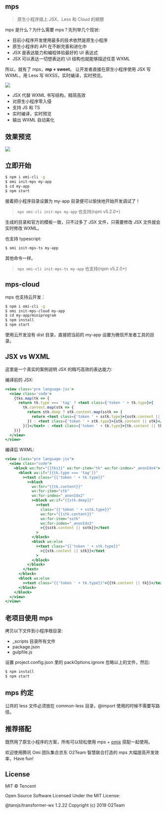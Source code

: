 ## mps

> 原生小程序插上 JSX、Less 和 Cloud 的翅膀

mps 是什么？为什么需要 mps？先列举几个现状:

* 目前小程序开发使用最多的技术依然是原生小程序
* 原生小程序的 API 在不断完善和进化中
* JSX 是表达能力和编程体验最好的 UI 表达式
* JSX 可以表达一切想表达的 UI 结构也就能够描述任意 WXML

所以，就有了 mps，**mp + sweet**。 让开发者直接在原生小程序使用 JSX 写 WXML，用 Less 写 WXSS，实时编译，实时预览。

![](https://github.com/Tencent/omi/raw/master/assets/mps.png)

- JSX 代替 WXML 书写结构，精简高效
- 对原生小程序零入侵
- 支持 JS 和 TS
- 实时编译，实时预览
- 输出 WXML 自动美化

## 效果预览

![](https://github.com/Tencent/omi/raw/master/assets/mps.gif)

## 立即开始

```bash
$ npm i omi-cli -g              
$ omi init-mps my-app    
$ cd my-app        
$ npm start               
```

接着把小程序目录设置为 my-app 目录便可以愉快地开始开发调试了！ 

> `npx omi-cli init-mps my-app` 也支持(npm v5.2.0+)

生成的目录和官方的模板一致，只不过多了 JSX 文件，只需要修改 JSX 文件就会实时修改 WXML。

也支持 typescript:

```bash           
$ omi init-mps-ts my-app             
```

其他命令一样。

> `npx omi-cli init-mps-ts my-app` 也支持(npm v5.2.0+)

## mps-cloud

mps 也支持云开发：

```bash
$ npm i omi-cli -g              
$ omi init-mps-cloud my-app    
$ cd my-app/miniprogram  
$ npm install    
$ npm start               
```

使用云开发没有 dist 目录，直接把当前的 my-app 设置为微信开发者工具的目录。

## JSX vs WXML

这里是一个真实的案例说明 JSX 的精巧高效的表达能力:

编译前的 JSX:

```jsx
<view class='pre language-jsx'>
  <view class='code'>
    {tks.map(tk => {
      return tk.type === 'tag' ? <text class={'token ' + tk.type}>{
        tk.content.map(stk => {
          return stk.deep ? stk.content.map(sstk => {
            return <text class={'token ' + sstk.type}>{sstk.content || sstk}</text>
          }) : <text class={'token ' + stk.type}>{stk.content || stk}</text>
        })}</text> : <text class={'token ' + tk.type}>{tk.content || tk}</text>
    })}
  </view>
</view>
```

编译后 WXML:

```jsx
<view class="pre language-jsx">
  <view class="code">
    <block wx:for="{{tks}}" wx:for-item="tk" wx:for-index="_anonIdx4">
      <block wx:if="{{tk.type === 'tag'}}"
        ><text class="{{'token ' + tk.type}}"
          ><block
            wx:for="{{tk.content}}"
            wx:for-item="stk"
            wx:for-index="_anonIdx2"
            ><block wx:if="{{stk.deep}}"
              ><text
                class="{{'token ' + sstk.type}}"
                wx:for="{{stk.content}}"
                wx:for-item="sstk"
                wx:for-index="_anonIdx3"
                >{{sstk.content || sstk}}</text
              >
            </block>
            <block wx:else
              ><text class="{{'token ' + stk.type}}"
                >{{stk.content || stk}}</text
              >
            </block>
          </block>
        </text>
      </block>
      <block wx:else
        ><text class="{{'token ' + tk.type}}">{{tk.content || tk}}</text>
      </block>
    </block>
  </view>
</view>
```

## 老项目使用 mps

拷贝以下文件到小程序根目录:

* _scripts 目录所有文件
* package.json
* gulpfile.js

设置 project.config.json 里的 packOptions.ignore 忽略以上的文件，然后:

``` bash
$ npm install
$ npm start
```

## mps 约定

公共的 less 文件必须放在 common-less 目录，@import 使用的时候不需要写路径。

## 推荐搭配

既然用了原生小程序的方案，所有可以轻松使用 mps + [omix](https://github.com/Tencent/omi/tree/master/packages/omix) 搭配一起使用。

欢迎使用腾讯 Omi 团队集合京东 O2Team 智慧联合打造的 mps 大幅提高开发效率，Have fun!

## License

MIT © Tencent

Open Source Software Licensed Under the MIT License:

@tarojs/transformer-wx 1.2.22
Copyright (c) 2019 O2Team
